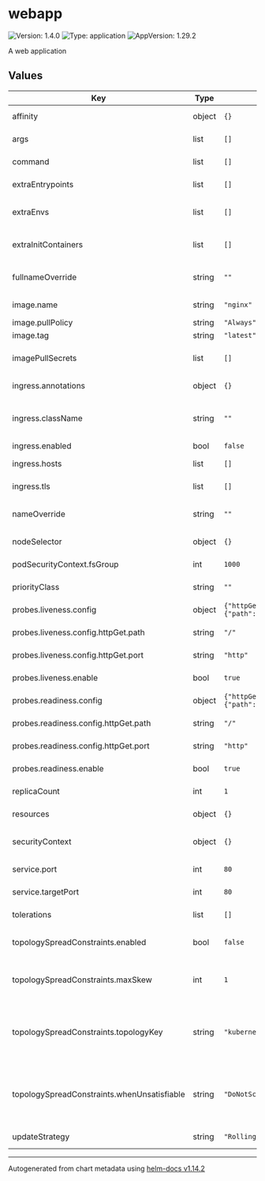 # webapp

![Version: 1.4.0](https://img.shields.io/badge/Version-1.4.0-informational?style=flat-square) ![Type: application](https://img.shields.io/badge/Type-application-informational?style=flat-square) ![AppVersion: 1.29.2](https://img.shields.io/badge/AppVersion-1.29.2-informational?style=flat-square)

A web application

## Values

| Key | Type | Default | Description |
|-----|------|---------|-------------|
| affinity | object | `{}` | Règles d’affinité/anti-affinité (usage avancé) |
| args | list | `[]` | Arguments passés au conteneur (override) |
| command | list | `[]` | Commande du conteneur (override) |
| extraEntrypoints | list | `[]` | Points d'entrée additionnels à exposer dans le conteneur |
| extraEnvs | list | `[]` | Variables d'environnement additionnelles pour le conteneur |
| extraInitContainers | list | `[]` | Conteneurs d'init supplémentaires (avant le conteneur principal) |
| fullnameOverride | string | `""` | Nom complet de surcharge (remplace totalement le nom du chart) |
| image.name | string | `"nginx"` | Référentiel de l'image conteneur |
| image.pullPolicy | string | `"Always"` | Politique de pull de l'image |
| image.tag | string | `"latest"` | Tag de l'image (version) |
| imagePullSecrets | list | `[]` | Secrets d'extraction d'image (pour registres privés) |
| ingress.annotations | object | `{}` | Annotations à appliquer à l'Ingress |
| ingress.className | string | `""` | Nom de l'IngressClass (ex: nginx, traefik). Laisser vide pour utiliser la valeur par défaut du cluster |
| ingress.enabled | bool | `false` | Active la ressource Ingress |
| ingress.hosts | list | `[]` | Configuration des hôtes Ingress |
| ingress.tls | list | `[]` | Configuration TLS de l'Ingress |
| nameOverride | string | `""` | Nom partiel de surcharge (remplace partiellement le nom du chart) |
| nodeSelector | object | `{}` | Sélecteur de nœuds (labels) pour l'ordonnancement |
| podSecurityContext.fsGroup | int | `1000` | fsGroup pour les volumes partagés du pod |
| priorityClass | string | `""` | PriorityClassName pour ce pod (optionnel) |
| probes.liveness.config | object | `{"httpGet":{"path":"/","port":"http"}}` | Configuration de la livenessProbe |
| probes.liveness.config.httpGet.path | string | `"/"` | Chemin sondé pour la livenessProbe |
| probes.liveness.config.httpGet.port | string | `"http"` | Port sondé (nommé ou numérique) |
| probes.liveness.enable | bool | `true` | Active/désactive la livenessProbe |
| probes.readiness.config | object | `{"httpGet":{"path":"/","port":"http"}}` | Configuration de la readinessProbe |
| probes.readiness.config.httpGet.path | string | `"/"` | Chemin sondé pour la readinessProbe |
| probes.readiness.config.httpGet.port | string | `"http"` | Port sondé (nommé ou numérique) |
| probes.readiness.enable | bool | `true` | Active/désactive la readinessProbe |
| replicaCount | int | `1` | Nombre de réplicas du Deployment |
| resources | object | `{}` | Requêtes/Limites de ressources du conteneur |
| securityContext | object | `{}` | Contexte de sécurité appliqué au conteneur principal |
| service.port | int | `80` | Port du Service (exposé dans le cluster) |
| service.targetPort | int | `80` | Port du conteneur ciblé par le Service |
| tolerations | list | `[]` | Tolérations des taints de nœuds |
| topologySpreadConstraints.enabled | bool | `false` | Active la répartition des pods via TopologySpreadConstraints |
| topologySpreadConstraints.maxSkew | int | `1` | Écart maximum autorisé entre domaines topologiques (1 = plus uniforme) |
| topologySpreadConstraints.topologyKey | string | `"kubernetes.io/hostname"` | Clé de topologie sur laquelle répartir    Exemples: kubernetes.io/hostname (répartition par nœud),              topology.kubernetes.io/zone (répartition par zone) |
| topologySpreadConstraints.whenUnsatisfiable | string | `"DoNotSchedule"` | Comportement quand la contrainte ne peut pas être satisfaite    DoNotSchedule = strict (équivalent "hard")    ScheduleAnyway = souple (équivalent "soft") |
| updateStrategy | string | `"RollingUpdate"` | Stratégie d'update du Deployment (RollingUpdate|Recreate) |

----------------------------------------------
Autogenerated from chart metadata using [helm-docs v1.14.2](https://github.com/norwoodj/helm-docs/releases/v1.14.2)
